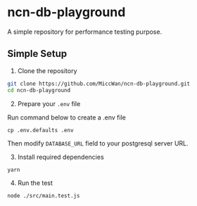 # ncn-db-playground

A simple repository for performance testing purpose.

## Simple Setup

1. Clone the repository

```bash
git clone https://github.com/MiccWan/ncn-db-playground.git
cd ncn-db-playground
```

2. Prepare your `.env` file

Run command below to create a .env file

```
cp .env.defaults .env
```

Then modify `DATABASE_URL` field to your postgresql server URL.

3. Install required dependencies

```bash
yarn
```

4. Run the test

```
node ./src/main.test.js
```